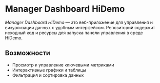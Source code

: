 # Manager Dashboard HiDemo

*Manager Dashboard HiDemo* — это веб-приложение для управления и визуализации данных с удобным интерфейсом. Репозиторий содержит исходный код и ресурсы для запуска панели управления в среде HiDemo.

## Возможности

- Просмотр и управление ключевыми метриками
- Интерактивные графики и таблицы
- Фильтрация и сортировка данных

